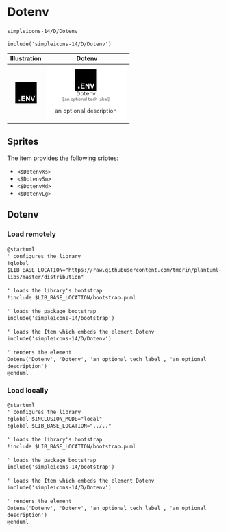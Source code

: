 # Dotenv


```text
simpleicons-14/D/Dotenv
```

```text
include('simpleicons-14/D/Dotenv')
```



| Illustration | Dotenv |
| :---: | :---: |
| ![illustration for Illustration](../../simpleicons-14/D/Dotenv.png) | ![illustration for Dotenv](../../simpleicons-14/D/Dotenv.Local.png) |



## Sprites
The item provides the following sriptes:

- `<$DotenvXs>`
- `<$DotenvSm>`
- `<$DotenvMd>`
- `<$DotenvLg>`





## Dotenv

### Load remotely
```plantuml
@startuml
' configures the library
!global $LIB_BASE_LOCATION="https://raw.githubusercontent.com/tmorin/plantuml-libs/master/distribution"

' loads the library's bootstrap
!include $LIB_BASE_LOCATION/bootstrap.puml

' loads the package bootstrap
include('simpleicons-14/bootstrap')

' loads the Item which embeds the element Dotenv
include('simpleicons-14/D/Dotenv')

' renders the element
Dotenv('Dotenv', 'Dotenv', 'an optional tech label', 'an optional description')
@enduml
```

### Load locally
```plantuml
@startuml
' configures the library
!global $INCLUSION_MODE="local"
!global $LIB_BASE_LOCATION="../.."

' loads the library's bootstrap
!include $LIB_BASE_LOCATION/bootstrap.puml

' loads the package bootstrap
include('simpleicons-14/bootstrap')

' loads the Item which embeds the element Dotenv
include('simpleicons-14/D/Dotenv')

' renders the element
Dotenv('Dotenv', 'Dotenv', 'an optional tech label', 'an optional description')
@enduml
```

